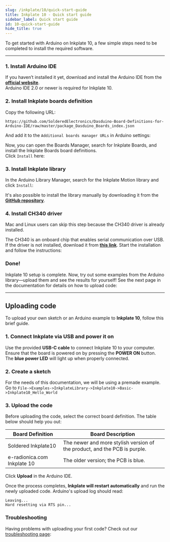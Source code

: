 ```yaml
---  
slug: /inkplate/10/quick-start-guide  
title: Inkplate 10 - Quick start guide  
sidebar_label: Quick start guide
id: 10-quick-start-guide  
hide_title: true  
---
```


<SectionTitle title="Quick start guide" backgroundImage="/img/arduino_bg.jpg" />

To get started with Arduino on Inkplate 10, a few simple steps need to be completed to install the required software.

---

### 1. Install Arduino IDE

If you haven’t installed it yet, download and install the Arduino IDE from the **[official website](https://www.arduino.cc/en/software)**.  
<WarningBox>Arduino IDE 2.0 or newer is required for Inkplate 10.</WarningBox>

<CenteredImage src="/img/inkplate10/arduino_ide.png" alt="Install Arduino IDE" caption="Arduino IDE 2.0" width="600px" />

### 2. Install Inkplate boards definition

Copy the following URL:

```
https://github.com/SolderedElectronics/Dasduino-Board-Definitions-for-Arduino-IDE/raw/master/package_Dasduino_Boards_index.json
```

And add it to the `Additional boards manager URLs` in Arduino settings:

<CenteredImage src="/img/inkplate10/add_board_def.png" alt="Add Inkplate to Arduino boards Manager" caption="Adding the Inkplate boards link to Arduino IDE" width="600px" />

Now, you can open the Boards Manager, search for Inkplate Boards, and install the Inkplate Boards board definitions.  
Click `Install` here:  
<CenteredImage src="/img/inkplate10/install_board.png" alt="Install Inkplate boards" caption="Adding Inkplate boards to Arduino IDE" width="400px" />

### 3. Install Inkplate library

In the Arduino Library Manager, search for the Inkplate Motion library and click `Install`:  
<CenteredImage src="/img/inkplate10/install_lib.png" alt="Install Inkplate library" caption="Installing Inkplate library" width="400px" />

<InfoBox>It's also possible to install the library manually by downloading it from the [**GitHub repository**](https://github.com/SolderedElectronics/Inkplate-Arduino-library).</InfoBox>

### 4. Install CH340 driver

<InfoBox>Mac and Linux users can skip this step because the CH340 driver is already installed.</InfoBox>

The CH340 is an onboard chip that enables serial communication over USB. If the driver is not installed, download it from **[this link](https://soldered.com/productdata/2023/02/CH34x_Install_Windows_v3_4.zip)**. Start the installation and follow the instructions:  
<CenteredImage src="/img/inkplate10/ch340.png" alt="Install CH340 Driver" caption="Installing the CH340 Driver on Windows" width="350px" />

### Done!

Inkplate 10 setup is complete. Now, try out some examples from the Arduino library—upload them and see the results for yourself! See the next page in the documentation for details on how to upload code:

---

## Uploading code
To upload your own sketch or an Arduino example to **Inkplate 10**, follow this brief guide.



### 1. Connect Inkplate via USB and power it on

Use the provided **USB-C cable** to connect Inkplate 10 to your computer. Ensure that the board is powered on by pressing the **POWER ON** button. The **blue power LED** will light up when properly connected.

<CenteredImage src="/img/inkplate10/10_usb_connect.png" alt="Inkplate 10 onboard USB-C connector" caption="Inkplate 10 onboard USB-C connector" width="500px" />

<CenteredImage src="/img/inkplate10/10_power_button.png" alt="Inkplate 10 onboard POWER button" caption="Inkplate 10 onboard POWER button" width="500px" />

### 2. Create a sketch

For the needs of this documentation, we will be using a premade example. Go to `File->Examples->InkplateLibrary->Inkplate10->Basic->Inkplate10_Hello_World`

<CenteredImage src="/img/inkplate10/arduino_sketch.png" alt="Selecting a basic example for Inkplate 10" caption="Selecting a basic example for Inkplate 10" width="700px" />

### 3. Upload the code

Before uploading the code, select the correct board definition. The table below should help you out:

| Board Definition               | Board Description                                                                                          |
| ------------------------------ | ---------------------------------------------------------------------------------------------------------- |
| Soldered Inkplate10            | The newer and more stylish version of the product, and the PCB is purple.                                  |
| e-radionica.com Inkplate 10    | The older version; the PCB is blue.                                                                        |

Click **Upload** in the Arduino IDE.

<CenteredImage src="/img/inkplate10/upload_button.png" alt="Arduino IDE Upload Button" caption="Arduino IDE Upload Button" width="500px" />

Once the process completes, **Inkplate will restart automatically** and run the newly uploaded code. Arduino's upload log should read:
```
Leaving...
Hard resetting via RTS pin...
```

### Troubleshooting

Having problems with uploading your first code? Check out our [troubleshooting page](/documentation/inkplate/10/faq-troubleshooting/):





